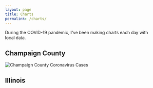 ```yaml
---
layout: page
title: Charts
permalink: /charts/
---
```


During the COVID-19 pandemic, I've been making charts each day with local data.

## Champaign County

![Champaign County Coronavirus Cases](https://docs.google.com/spreadsheets/d/e/2PACX-1vTxuiLbahlulSIe_JOAof_BlK8SV5x92XJo03iUageUaQOTWrbmkZQ4rO1pBy_h0XneyMclAjO-sJq3/pubchart?oid=753736351&format=image)

## Illinois

